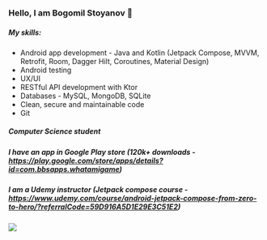 ### Hello, I am Bogomil Stoyanov 👋

##### My skills:
*  Android app development - Java and Kotlin (Jetpack Compose, MVVM, Retrofit, Room, Dagger Hilt, Coroutines, Material Design)
*  Android testing
*  UX/UI
*  RESTful API development with Ktor
*  Databases - MySQL, MongoDB, SQLite
*  Clean, secure and maintainable code
*  Git

##### Computer Science student

##### I have an app in Google Play store (120k+ downloads - https://play.google.com/store/apps/details?id=com.bbsapps.whatamigame)

##### I am a Udemy instructor (Jetpack compose course  - https://www.udemy.com/course/android-jetpack-compose-from-zero-to-hero/?referralCode=59D916A5D1E29E3C51E2)

![](https://komarev.com/ghpvc/?username=Bogomil-Stoyanov&style=flat-square)
